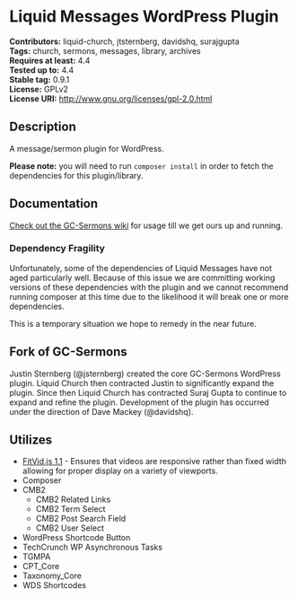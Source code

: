 # Liquid Messages WordPress Plugin #
**Contributors:**      liquid-church, jtsternberg, davidshq, surajgupta  
**Tags:**              church, sermons, messages, library, archives  
**Requires at least:** 4.4  
**Tested up to:**      4.4  
**Stable tag:**        0.9.1  
**License:**           GPLv2  
**License URI:**       http://www.gnu.org/licenses/gpl-2.0.html  

## Description ##
A message/sermon plugin for WordPress.

**Please note:** you will need to run `composer install` in order to fetch the dependencies for this plugin/library.

## Documentation

[Check out the GC-Sermons wiki](https://github.com/jtsternberg/GC-Sermons/wiki) for usage till we get ours up and running.



### Dependency Fragility
Unfortunately, some of the dependencies of Liquid Messages have not aged particularly well. Because of this issue we are committing working versions of these dependencies with the plugin and we cannot recommend running composer at this time due to the likelihood it will break one or more dependencies.

This is a temporary situation we hope to remedy in the near future.

## Fork of GC-Sermons
Justin Sternberg (@jsternberg) created the core GC-Sermons WordPress plugin. Liquid Church then contracted Justin to significantly expand the plugin. Since then Liquid Church has contracted Suraj Gupta to continue to expand and refine the plugin. Development of the plugin has occurred under the direction of Dave Mackey (@davidshq).

## Utilizes
* [FitVid.js 1.1](http://fitvidsjs.com/) - Ensures that videos are responsive rather than fixed width allowing for proper display on a variety of viewports.
* Composer
* CMB2
  * CMB2 Related Links
  * CMB2 Term Select
  * CMB2 Post Search Field
  * CMB2 User Select
* WordPress Shortcode Button
* TechCrunch WP Asynchronous Tasks
* TGMPA
* CPT_Core
* Taxonomy_Core
* WDS Shortcodes
